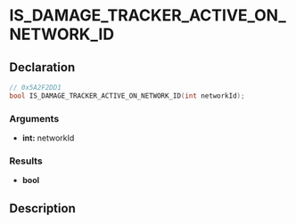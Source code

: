 # IS_DAMAGE_TRACKER_ACTIVE_ON_NETWORK_ID

## Declaration
```cpp
// 0x5A2F2DD1
bool IS_DAMAGE_TRACKER_ACTIVE_ON_NETWORK_ID(int networkId);
```

### Arguments
- **int:** networkId

### Results
- **bool**

## Description
